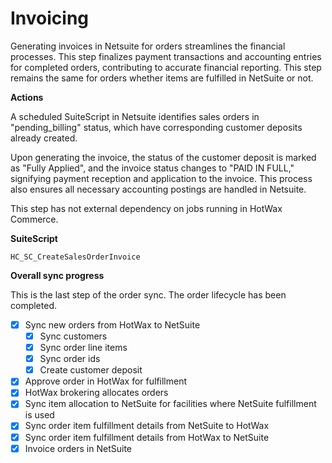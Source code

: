# Invoicing

Generating invoices in Netsuite for orders streamlines the financial processes. This step finalizes payment transactions and accounting entries for completed orders, contributing to accurate financial reporting. This step remains the same for orders whether items are fulfilled in NetSuite or not.

**Actions**

A scheduled SuiteScript in Netsuite identifies sales orders in "pending_billing" status, which have corresponding customer deposits already created.

Upon generating the invoice, the status of the customer deposit is marked as "Fully Applied", and the invoice status changes to "PAID IN FULL," signifying payment reception and application to the invoice. This process also ensures all necessary accounting postings are handled in Netsuite.

This step has not external dependency on jobs running in HotWax Commerce. 

**SuiteScript**
```
HC_SC_CreateSalesOrderInvoice
```

**Overall sync progress**

This is the last step of the order sync. The order lifecycle has been completed.

- [x] Sync new orders from HotWax to NetSuite
  - [x] Sync customers
  - [x] Sync order line items
  - [x] Sync order ids
  - [x] Create customer deposit
- [x] Approve order in HotWax for fulfillment
- [x] HotWax brokering allocates orders
- [x] Sync item allocation to NetSuite for facilities where NetSuite fulfillment is used
- [x] Sync order item fulfillment details from NetSuite to HotWax
- [x] Sync order item fulfillment details from HotWax to NetSuite
- [x] Invoice orders in NetSuite